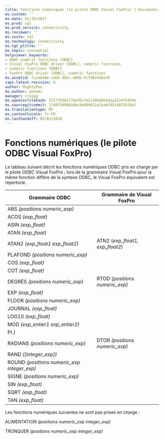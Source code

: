 ```yaml
---
title: Fonctions numériques (le pilote ODBC Visual FoxPro) | Documents Microsoft
ms.custom: ''
ms.date: 01/19/2017
ms.prod: sql
ms.prod_service: connectivity
ms.reviewer: ''
ms.suite: sql
ms.technology: connectivity
ms.tgt_pltfrm: ''
ms.topic: conceptual
helpviewer_keywords:
- ODBC numeric functions [ODBC]
- Visual FoxPro ODBC driver [ODBC], numeric functions
- numeric functions [ODBC]
- FoxPro ODBC driver [ODBC], numeric functions
ms.assetid: 7caab48e-cbb5-4bbc-a09b-5cf902e5bc45
caps.latest.revision: 8
author: MightyPen
ms.author: genemi
manager: craigg
ms.openlocfilehash: 5f577938577be95c7e2c506dbb542a2224f5929e
ms.sourcegitcommit: 1740f3090b168c0e809611a7aa6fd514075616bf
ms.translationtype: MT
ms.contentlocale: fr-FR
ms.lasthandoff: 05/03/2018
---
```

# <a name="numeric-functions-visual-foxpro-odbc-driver"></a>Fonctions numériques (le pilote ODBC Visual FoxPro)
Le tableau suivant décrit les fonctions numériques ODBC pris en charge par le pilote ODBC Visual FoxPro ; lors de la grammaire Visual FoxPro pour la même fonction diffère de la syntaxe ODBC, le Visual FoxPro équivalent est répertorié.  
  
|Grammaire ODBC|Grammaire de Visual FoxPro|  
|------------------|---------------------------|  
|ABS *(positions numeric_exp)*||  
|ACOS *(exp_float)*||  
|ASIN *(exp_float)*||  
|ATAN *(exp_float)*||  
|ATAN2 *(exp_float1 exp_float2)*|ATN2 (*exp_float1, exp_float2*)|  
|PLAFOND *(positions numeric_exp)*||  
|COS *(exp_float)*||  
|COT *(exp_float)*||  
|DEGRÉS *(positions numeric_exp)*|RTOD *(positions numeric_exp)*|  
|EXP *(exp_float)*||  
|FLOOR *(positions numeric_exp)*||  
|JOURNAL *(exp_float)*||  
|LOG10 *(exp_float)*||  
|MOD *(exp_entier1 exp_entier2)*||  
|PI *)*||  
|RADIANS *(positions numeric_exp)*|DTOR *(positions numeric_exp)*|  
|RAND *([integer_exp])*||  
|ROUND *(positions numeric_exp integer_exp)*||  
|SIGNE *(positions numeric_exp)*||  
|SIN *(exp_float)*||  
|SQRT *(exp_float)*||  
|TAN *(exp_float)*||  
  
 Les fonctions numériques suivantes ne sont pas prises en charge :  
  
 ALIMENTATION *(positions numeric_exp integer_exp)*  
  
 TRONQUER *(positions numeric_exp integer_exp)*
